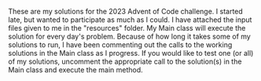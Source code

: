 These are my solutions for the 2023 Advent of Code challenge. I started late, but wanted to participate as much as I could. I have attached the input files given to me in the "resources" folder. My Main class will execute the solution for every day's problem.
Because of how long it takes some of my solutions to run, I have been commenting out the calls to the working solutions in the Main class as I progress. If you would like to test one (or all) of my solutions, uncomment the appropriate call to the solution(s) 
in the Main class and execute the main method. 
